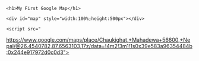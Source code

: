 
<html>
  <body>

	<h1>My First Google Map</h1>

	<div id="map" style="width:100%;height:500px"></div>

<script>
function myMap() {
  var mapCanvas = document.getElementById("map");
  var mapOptions = {
    center: new google.maps.LatLng(51.5, -0.2), 
    zoom: 10
  }
  var map = new google.maps.Map(mapCanvas, mapOptions);
}
</script>

	<script src="
https://www.google.com/maps/place/Chaukighat,+Mahadewa+56600,+Nepal/@26.4540782,87.6563103,17z/data=!4m2!3m1!1s0x39e583a96354484b:0x244e917972d0c0d3"></script>

  </body>
</html>

